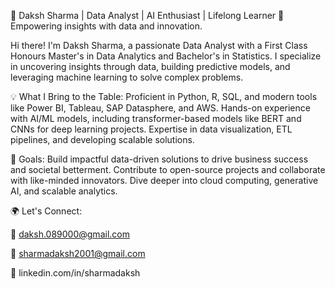 🌟 Daksh Sharma | Data Analyst | AI Enthusiast | Lifelong Learner
🚀 Empowering insights with data and innovation.

Hi there! I'm Daksh Sharma, a passionate Data Analyst with a First Class Honours Master's in Data Analytics and Bachelor's in Statistics. I specialize in uncovering insights through data, building predictive models, and leveraging machine learning to solve complex problems.

💡 What I Bring to the Table:
Proficient in Python, R, SQL, and modern tools like Power BI, Tableau, SAP Datasphere, and AWS.
Hands-on experience with AI/ML models, including transformer-based models like BERT and CNNs for deep learning projects.
Expertise in data visualization, ETL pipelines, and developing scalable solutions.

🎯 Goals:
Build impactful data-driven solutions to drive business success and societal betterment.
Contribute to open-source projects and collaborate with like-minded innovators.
Dive deeper into cloud computing, generative AI, and scalable analytics.

🌍 Let's Connect:

📧 daksh.089000@gmail.com

📧 sharmadaksh2001@gmail.com

💼 linkedin.com/in/sharmadaksh



<!---
dakshsharmaa/dakshsharmaa is a ✨ special ✨ repository because its `README.md` (this file) appears on your GitHub profile.
You can click the Preview link to take a look at your changes.
--->

